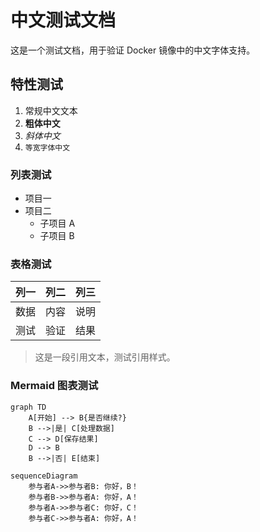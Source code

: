 # 中文测试文档

这是一个测试文档，用于验证 Docker 镜像中的中文字体支持。

## 特性测试

1. 常规中文文本
2. **粗体中文**
3. *斜体中文*
4. `等宽字体中文`

### 列表测试

- 项目一
- 项目二
  - 子项目 A
  - 子项目 B

### 表格测试

| 列一 | 列二 | 列三 |
|------|------|------|
| 数据 | 内容 | 说明 |
| 测试 | 验证 | 结果 |

> 这是一段引用文本，测试引用样式。 

### Mermaid 图表测试

```mermaid
graph TD
    A[开始] --> B{是否继续?}
    B -->|是| C[处理数据]
    C --> D[保存结果]
    D --> B
    B -->|否| E[结束]
```

```mermaid
sequenceDiagram
    参与者A->>参与者B: 你好，B！
    参与者B->>参与者A: 你好，A！
    参与者A->>参与者C: 你好，C！
    参与者C->>参与者A: 你好，A！ 